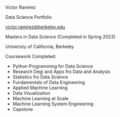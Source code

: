 Victor Ramirez

Data Science Portfolio

victor.ramirez@berkeley.edu

Masters in Data Science (Completed in Spring 2023)

Univeristy of California, Berkeley

Coursework Completed:
* Python Programming for Data Science
* Research Degi and Apps fro Data and Analysis
* Statistics fro Data Science
* Fundamentals of Data Engineering
* Applied Machine Learning
* Data Visualization
* Machine Learning at Scale
* Machine Learning System Engineering
* Capstone

